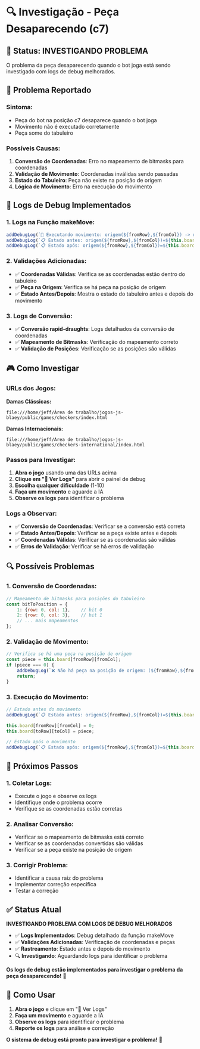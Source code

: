 # 🔍 Investigação - Peça Desaparecendo (c7)

## 🎯 **Status: INVESTIGANDO PROBLEMA**

O problema da peça desaparecendo quando o bot joga está sendo investigado com logs de debug melhorados.

## 🔧 **Problema Reportado**

### **Sintoma:**
- Peça do bot na posição c7 desaparece quando o bot joga
- Movimento não é executado corretamente
- Peça some do tabuleiro

### **Possíveis Causas:**
1. **Conversão de Coordenadas**: Erro no mapeamento de bitmasks para coordenadas
2. **Validação de Movimento**: Coordenadas inválidas sendo passadas
3. **Estado do Tabuleiro**: Peça não existe na posição de origem
4. **Lógica de Movimento**: Erro na execução do movimento

## 🚀 **Logs de Debug Implementados**

### **1. Logs na Função makeMove:**
```javascript
addDebugLog(`🎯 Executando movimento: origem(${fromRow},${fromCol}) -> destino(${toRow},${toCol})`, 'info');
addDebugLog(`📋 Estado antes: origem(${fromRow},${fromCol})=${this.board[fromRow][fromCol]}, destino(${toRow},${toCol})=${this.board[toRow][toCol]}`, 'info');
addDebugLog(`📋 Estado após: origem(${fromRow},${fromCol})=${this.board[fromRow][fromCol]}, destino(${toRow},${toCol})=${this.board[toRow][toCol]}`, 'info');
```

### **2. Validações Adicionadas:**
- ✅ **Coordenadas Válidas**: Verifica se as coordenadas estão dentro do tabuleiro
- ✅ **Peça na Origem**: Verifica se há peça na posição de origem
- ✅ **Estado Antes/Depois**: Mostra o estado do tabuleiro antes e depois do movimento

### **3. Logs de Conversão:**
- ✅ **Conversão rapid-draughts**: Logs detalhados da conversão de coordenadas
- ✅ **Mapeamento de Bitmasks**: Verificação do mapeamento correto
- ✅ **Validação de Posições**: Verificação se as posições são válidas

## 🎮 **Como Investigar**

### **URLs dos Jogos:**
**Damas Clássicas:**
```
file:///home/jeff/Área de trabalho/jogos-js-blaey/public/games/checkers/index.html
```

**Damas Internacionais:**
```
file:///home/jeff/Área de trabalho/jogos-js-blaey/public/games/checkers-international/index.html
```

### **Passos para Investigar:**
1. **Abra o jogo** usando uma das URLs acima
2. **Clique em "🔧 Ver Logs"** para abrir o painel de debug
3. **Escolha qualquer dificuldade** (1-10)
4. **Faça um movimento** e aguarde a IA
5. **Observe os logs** para identificar o problema

### **Logs a Observar:**
- ✅ **Conversão de Coordenadas**: Verificar se a conversão está correta
- ✅ **Estado Antes/Depois**: Verificar se a peça existe antes e depois
- ✅ **Coordenadas Válidas**: Verificar se as coordenadas são válidas
- ✅ **Erros de Validação**: Verificar se há erros de validação

## 🔍 **Possíveis Problemas**

### **1. Conversão de Coordenadas:**
```javascript
// Mapeamento de bitmasks para posições do tabuleiro
const bitToPosition = {
    1: {row: 0, col: 1},    // bit 0
    2: {row: 0, col: 3},    // bit 1
    // ... mais mapeamentos
};
```

### **2. Validação de Movimento:**
```javascript
// Verifica se há uma peça na posição de origem
const piece = this.board[fromRow][fromCol];
if (piece === 0) {
    addDebugLog(`❌ Não há peça na posição de origem: (${fromRow},${fromCol})`, 'error');
    return;
}
```

### **3. Execução do Movimento:**
```javascript
// Estado antes do movimento
addDebugLog(`📋 Estado antes: origem(${fromRow},${fromCol})=${this.board[fromRow][fromCol]}, destino(${toRow},${toCol})=${this.board[toRow][toCol]}`, 'info');

this.board[fromRow][fromCol] = 0;
this.board[toRow][toCol] = piece;

// Estado após o movimento
addDebugLog(`📋 Estado após: origem(${fromRow},${fromCol})=${this.board[fromRow][fromCol]}, destino(${toRow},${toCol})=${this.board[toRow][toCol]}`, 'info');
```

## 🎯 **Próximos Passos**

### **1. Coletar Logs:**
- Execute o jogo e observe os logs
- Identifique onde o problema ocorre
- Verifique se as coordenadas estão corretas

### **2. Analisar Conversão:**
- Verificar se o mapeamento de bitmasks está correto
- Verificar se as coordenadas convertidas são válidas
- Verificar se a peça existe na posição de origem

### **3. Corrigir Problema:**
- Identificar a causa raiz do problema
- Implementar correção específica
- Testar a correção

## ✅ **Status Atual**

**INVESTIGANDO PROBLEMA COM LOGS DE DEBUG MELHORADOS**

- ✅ **Logs Implementados**: Debug detalhado da função makeMove
- ✅ **Validações Adicionadas**: Verificação de coordenadas e peças
- ✅ **Rastreamento**: Estado antes e depois do movimento
- 🔍 **Investigando**: Aguardando logs para identificar o problema

**Os logs de debug estão implementados para investigar o problema da peça desaparecendo!** 🚀

## 🎲 **Como Usar**

1. **Abra o jogo** e clique em "🔧 Ver Logs"
2. **Faça um movimento** e aguarde a IA
3. **Observe os logs** para identificar o problema
4. **Reporte os logs** para análise e correção

**O sistema de debug está pronto para investigar o problema!** 🎯
